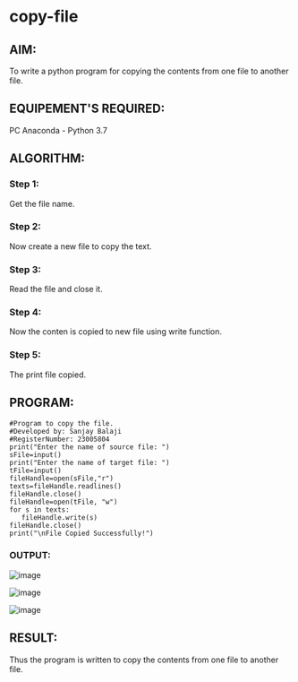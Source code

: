 # copy-file
## AIM:
To write a python program for copying the contents from one file to another file.
## EQUIPEMENT'S REQUIRED: 
PC
Anaconda - Python 3.7
## ALGORITHM: 
### Step 1:
Get the file name.
### Step 2: 
Now create a new file to copy the text.
### Step 3: 
Read the file and close it.
### Step 4:  
Now the conten is copied to new file using write function.
### Step 5: 
The print file copied.

## PROGRAM:
```
#Program to copy the file.
#Developed by: Sanjay Balaji
#RegisterNumber: 23005804
print("Enter the name of source file: ")
sFile=input()
print("Enter the name of target file: ")
tFile=input()
fileHandle=open(sFile,"r")
texts=fileHandle.readlines()
fileHandle.close()
fileHandle=open(tFile, "w")
for s in texts:
   fileHandle.write(s)
fileHandle.close()
print("\nFile Copied Successfully!")
```
### OUTPUT:
![image](https://github.com/SanjayBalaji0/copy-file/assets/145533553/309a9b4a-9966-4288-992b-c852224c7bcb)

![image](https://github.com/SanjayBalaji0/copy-file/assets/145533553/785de2f3-41bd-4685-95ea-a9933cff1aa5)

![image](https://github.com/SanjayBalaji0/copy-file/assets/145533553/2c1019de-c91c-4b0d-8cb0-068659714eb9)

## RESULT:
Thus the program is written to copy the contents from one file to another file.
